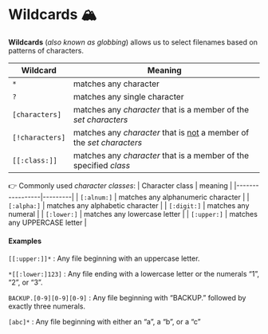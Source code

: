 # Wildcards 🏔️

**Wildcards** (*also known as globbing*) allows us to select filenames based on patterns of characters.

| Wildcard | Meaning |
|----------|---------|
| `*` | matches any character |
| `?` | matches any single character |
| `[characters]` | matches any *character* that is a member of the *set characters* |
| `[!characters]` | matches any *character* that is <ins>not</ins> a member of the *set characters* |
| `[[:class:]]` | matches any *character* that is a member of the specified *class* |


👉‍ Commonly used *character classes*:
| Character class | meaning |
|-----------------|---------|
| `[:alnum:]` | matches any alphanumeric character |
| `[:alpha:]` | matches any alphabetic character |
| `[:digit:]` | matches any numeral |
| `[:lower:]` | matches any lowercase letter |
| `[:upper:]` | matches any UPPERCASE letter |


#### Examples

`[[:upper:]]*` : Any file beginning with an uppercase letter.

`*[[:lower:]123]` : Any file ending with a lowercase letter or
the numerals “1”, “2”, or “3”.

`BACKUP.[0-9][0-9][0-9]` : Any file beginning with “BACKUP.”
followed by exactly three numerals.

`[abc]*` : Any file beginning with either an “a”, a
“b”, or a “c”
